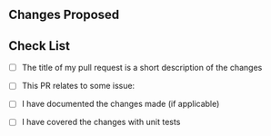 ## Changes Proposed

<!-- Describe the proposed changes and any additional information -->

<!-- Add all the screenshots which illustrate your changes -->

## Check List

<!-- Mark all the applicable boxes. To mark the box as done follow the following conventions -->
<!--
[x] - Correct; marked as done
[X] - Correct; marked as done

[ ] - Not correct; marked as **not** done
-->

- [ ] The title of my pull request is a short description of the changes
- [ ] This PR relates to some issue: <!-- use "Closes #999" to auto-close related issue -->
- [ ] I have documented the changes made (if applicable)
- [ ] I have covered the changes with unit tests

